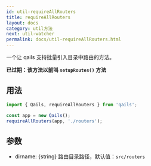 ```yaml
---
id: util-requireAllRouters
title: requireAllRouters
layout: docs
category: util方法
next: util-watcher
permalink: docs/util-requireAllRouters.html
---
```


一个让 qails 支持批量引入目录中路由的方法。

**已过期：该方法以前叫 `setupRoutes()` 方法**

## 用法
```js
import { Qails, requireAllRouters } from 'qails';

const app = new Qails();
requireAllRouters(app, './routers');
```

## 参数

- dirname: {string} 路由目录路径，默认值：`src/routers`
